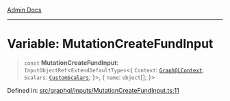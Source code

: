 [Admin Docs](/)

***

# Variable: MutationCreateFundInput

> `const` **MutationCreateFundInput**: `InputObjectRef`\<`ExtendDefaultTypes`\<\{ `Context`: [`GraphQLContext`](../../../context/type-aliases/GraphQLContext.md); `Scalars`: [`CustomScalars`](../../../scalars/type-aliases/CustomScalars.md); \}\>, \{ `name`: `object`[]; \}\>

Defined in: [src/graphql/inputs/MutationCreateFundInput.ts:11](https://github.com/PalisadoesFoundation/talawa-api/blob/b92360e799fdc7cf89a1346eb8395735c501ee9c/src/graphql/inputs/MutationCreateFundInput.ts#L11)
